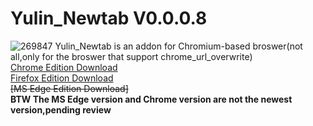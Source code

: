 # Yulin_Newtab V0.0.0.8
![269847](https://user-images.githubusercontent.com/76271912/170872505-cc4e3bd8-2aea-4806-a35f-440666a3dd60.png)
Yulin_Newtab is an addon for Chromium-based broswer(not all,only for the broswer that support chrome_url_overwrite)  
[Chrome Edition Download](https://chrome.google.com/webstore/detail/%E6%9E%97%E5%A5%95%E4%BD%91%E5%96%9C%E6%AD%A1%E6%9F%90%E5%80%8B%E4%BA%BA%E4%B9%8B%E6%96%B0%E5%88%86%E9%A0%81/dhfggnpdbpngaafgomimbmknhkoahhnk?hl=zh-TW&authuser=0)  
[Firefox Edition Download](https://addons.mozilla.org/zh-TW/firefox/addon/%E9%98%BF%E5%A5%95%E6%84%9B%E5%B0%8F%E5%A9%95_%E4%B8%8B%E9%9B%AA%E6%96%B0%E5%88%86%E9%A0%81/)  
~~[MS Edge Edition Download]~~  
**BTW The MS Edge version and Chrome version are not the newest version,pending review**  
